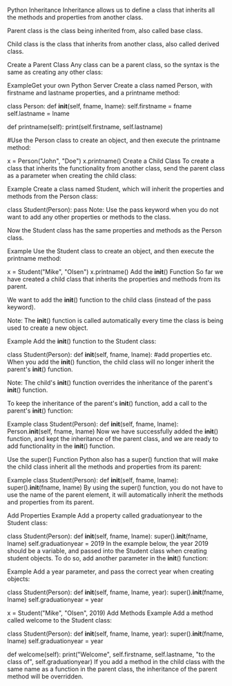 Python Inheritance
Inheritance allows us to define a class that inherits all the methods and properties from another class.

Parent class is the class being inherited from, also called base class.

Child class is the class that inherits from another class, also called derived class.

Create a Parent Class
Any class can be a parent class, so the syntax is the same as creating any other class:

ExampleGet your own Python Server
Create a class named Person, with firstname and lastname properties, and a printname method:

class Person:
  def __init__(self, fname, lname):
    self.firstname = fname
    self.lastname = lname

  def printname(self):
    print(self.firstname, self.lastname)

#Use the Person class to create an object, and then execute the printname method:

x = Person("John", "Doe")
x.printname()
Create a Child Class
To create a class that inherits the functionality from another class, send the parent class as a parameter when creating the child class:

Example
Create a class named Student, which will inherit the properties and methods from the Person class:

class Student(Person):
  pass
Note: Use the pass keyword when you do not want to add any other properties or methods to the class.

Now the Student class has the same properties and methods as the Person class.

Example
Use the Student class to create an object, and then execute the printname method:

x = Student("Mike", "Olsen")
x.printname()
Add the __init__() Function
So far we have created a child class that inherits the properties and methods from its parent.

We want to add the __init__() function to the child class (instead of the pass keyword).

Note: The __init__() function is called automatically every time the class is being used to create a new object.

Example
Add the __init__() function to the Student class:

class Student(Person):
  def __init__(self, fname, lname):
    #add properties etc.
When you add the __init__() function, the child class will no longer inherit the parent's __init__() function.

Note: The child's __init__() function overrides the inheritance of the parent's __init__() function.

To keep the inheritance of the parent's __init__() function, add a call to the parent's __init__() function:

Example
class Student(Person):
  def __init__(self, fname, lname):
    Person.__init__(self, fname, lname)
Now we have successfully added the __init__() function, and kept the inheritance of the parent class, and we are ready to add functionality in the __init__() function.

Use the super() Function
Python also has a super() function that will make the child class inherit all the methods and properties from its parent:

Example
class Student(Person):
  def __init__(self, fname, lname):
    super().__init__(fname, lname)
By using the super() function, you do not have to use the name of the parent element, it will automatically inherit the methods and properties from its parent.

Add Properties
Example
Add a property called graduationyear to the Student class:

class Student(Person):
  def __init__(self, fname, lname):
    super().__init__(fname, lname)
    self.graduationyear = 2019
In the example below, the year 2019 should be a variable, and passed into the Student class when creating student objects. To do so, add another parameter in the __init__() function:

Example
Add a year parameter, and pass the correct year when creating objects:

class Student(Person):
  def __init__(self, fname, lname, year):
    super().__init__(fname, lname)
    self.graduationyear = year

x = Student("Mike", "Olsen", 2019)
Add Methods
Example
Add a method called welcome to the Student class:

class Student(Person):
  def __init__(self, fname, lname, year):
    super().__init__(fname, lname)
    self.graduationyear = year

  def welcome(self):
    print("Welcome", self.firstname, self.lastname, "to the class of", self.graduationyear)
If you add a method in the child class with the same name as a function in the parent class, the inheritance of the parent method will be overridden.